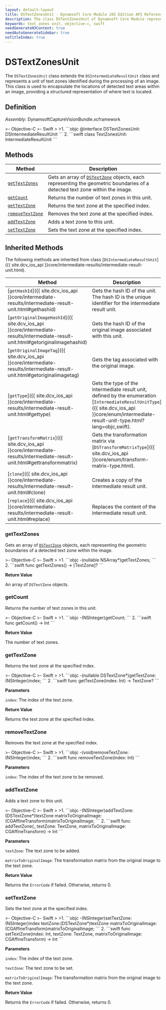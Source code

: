 ```yaml
---
layout: default-layout
title: DSTextZonesUnit - Dynamsoft Core Module iOS Edition API Reference
description: The class DSTextZonesUnit of Dynamsoft Core Module represents a unit that contains text zones, which is derived from DSIntermediateResultUnit class.
keywords: text zones unit, objective-c, swift
needGenerateH3Content: true
needAutoGenerateSidebar: true
noTitleIndex: true
---
```


# DSTextZonesUnit

The `DSTextZonesUnit` class extends the `DSIntermediateResultUnit` class and represents a unit of text zones identified during the processing of an image. This class is used to encapsulate the locations of detected text areas within an image, providing a structured representation of where text is located.

## Definition

*Assembly:* DynamsoftCaptureVisionBundle.xcframework

<div class="sample-code-prefix"></div>
>- Objective-C
>- Swift
>
>1. 
```objc
@interface DSTextZonesUnit: DSIntermediateResultUnit
```
2. 
```swift
class TextZonesUnit: IntermediateResultUnit
```

## Methods

| Method | Description |
|------- |-------------|
| [`getTextZones`](#gettextzones) | Gets an array of [`DSTextZone`](text-zone.md) objects, each representing the geometric boundaries of a detected text zone within the image. |
| [`getCount`](#getcount) | Returns the number of text zones in this unit. |
| [`getTextZone`](#gettextzone) | Returns the text zone at the specified index. |
| [`removeTextZone`](#removetextzone) | Removes the text zone at the specified index. |
| [`addTextZone`](#addtextzone) | Adds a text zone to this unit. |
| [`setTextZone`](#settextzone) | Sets the text zone at the specified index. |

## Inherited Methods

The following methods are inherited from class [`DSIntermediateResultUnit`]({{ site.dcv_ios_api }}core/intermediate-results/intermediate-result-unit.html).

| Method | Description |
|------- |-------------|
| [`getHashId`]({{ site.dcv_ios_api }}core/intermediate-results/intermediate-result-unit.html#gethashid) | Gets the hash ID of the unit. The hash ID is the unique identifier for the intermediate result unit. |
| [`getOriginalImageHashId`]({{ site.dcv_ios_api }}core/intermediate-results/intermediate-result-unit.html#getoriginalimagehashid) | Gets the hash ID of the original image associated with this unit. |
| [`getOriginalImageTag`]({{ site.dcv_ios_api }}core/intermediate-results/intermediate-result-unit.html#getoriginalimagetag) | Gets the tag associated with the original image. |
| [`getType`]({{ site.dcv_ios_api }}core/intermediate-results/intermediate-result-unit.html#gettype) | Gets the type of the intermediate result unit, defined by the enumeration [`IntermediateResultUnitType`]({{ site.dcv_ios_api }}core/enum/intermediate-result-unit-type.html?lang=objc,swift). |
| [`getTransformMatrix`]({{ site.dcv_ios_api }}core/intermediate-results/intermediate-result-unit.html#gettransformmatrix) | Gets the transformation matrix via [`DSTransformMatrixType`]({{ site.dcv_ios_api }}core/enum/transform-matrix-type.html). |
| [`clone`]({{ site.dcv_ios_api }}core/intermediate-results/intermediate-result-unit.html#clone) | Creates a copy of the intermediate result unit. |
| [`replace`]({{ site.dcv_ios_api }}core/intermediate-results/intermediate-result-unit.html#replace) | Replaces the content of the intermediate result unit. |

### getTextZones

Gets an array of [`DSTextZone`](text-zone.md) objects, each representing the geometric boundaries of a detected text zone within the image.

<div class="sample-code-prefix"></div>
>- Objective-C
>- Swift
>
>1. 
```objc
-(nullable NSArray<DSTextZone*>*)getTextZones;
```
2. 
```swift
func getTextZones() -> [TextZone]?
```

**Return Value**

An array of `DSTextZone` objects.

### getCount

Returns the number of text zones in this unit.

<div class="sample-code-prefix"></div>
>- Objective-C
>- Swift
>
>1. 
```objc
-(NSInteger)getCount;
```
2. 
```swift
func getCount() -> Int
```

**Return Value**

The number of text zones.

### getTextZone

Returns the text zone at the specified index.

<div class="sample-code-prefix"></div>
>- Objective-C
>- Swift
>
>1. 
```objc
-(nullable DSTextZone*)getTextZone:(NSInteger)index;
```
2. 
```swift
func getTextZone(index: Int) -> TextZone?
```

**Parameters**

`index`: The index of the text zone.

**Return Value**

Returns the text zone at the specified index.

### removeTextZone

Removes the text zone at the specified index.

<div class="sample-code-prefix"></div>
>- Objective-C
>- Swift
>
>1. 
```objc
-(void)removeTextZone:(NSInteger)index;
```
2. 
```swift
func removeTextZone(index: Int)
```

**Parameters**

`index`: The index of the text zone to be removed.

### addTextZone

Adds a text zone to this unit.

<div class="sample-code-prefix"></div>
>- Objective-C
>- Swift
>
>1. 
```objc
-(NSInteger)addTextZone:(DSTextZone*)textZone
    matrixToOriginalImage:(CGAffineTransform)matrixToOriginalImage;
```
2. 
```swift
func addTextZone(_ textZone: TextZone, matrixToOriginalImage: CGAffineTransform) -> Int
```

**Parameters**

`textZone`: The text zone to be added.

`matrixToOriginalImage`: The transformation matrix from the original image to the text zone.

**Return Value**

Returns the `ErrorCode` if failed. Otherwise, returns 0.

### setTextZone

Sets the text zone at the specified index.

<div class="sample-code-prefix"></div>
>- Objective-C
>- Swift
>
>1. 
```objc
-(NSInteger)setTextZone:(NSInteger)index
               textZone:(DSTextZone*)textZone
    matrixToOriginalImage:(CGAffineTransform)matrixToOriginalImage;
```
2. 
```swift
func setTextZone(index: Int, textZone: TextZone, matrixToOriginalImage: CGAffineTransform) -> Int
```

**Parameters**

`index`: The index of the text zone.

`textZone`: The text zone to be set.

`matrixToOriginalImage`: The transformation matrix from the original image to the text zone.

**Return Value**

Returns the `ErrorCode` if failed. Otherwise, returns 0.
